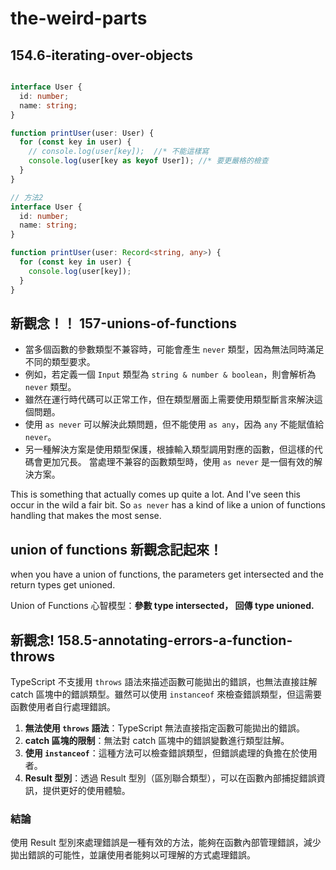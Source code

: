 # the-weird-parts

## 154.6-iterating-over-objects

```ts

interface User {
  id: number;
  name: string;
}

function printUser(user: User) {
  for (const key in user) {
    // console.log(user[key]);  //* 不能這樣寫
    console.log(user[key as keyof User]); //* 要更嚴格的檢查
  }
}

```

```ts
// 方法2
interface User {
  id: number;
  name: string;
}

function printUser(user: Record<string, any>) {
  for (const key in user) {
    console.log(user[key]);
  }
}

```


## 新觀念！！ 157-unions-of-functions 

- 當多個函數的參數類型不兼容時，可能會產生 `never` 類型，因為無法同時滿足不同的類型要求。
- 例如，若定義一個 `Input` 類型為 `string & number & boolean`，則會解析為 `never` 類型。
- 雖然在運行時代碼可以正常工作，但在類型層面上需要使用類型斷言來解決這個問題。
- 使用 `as never` 可以解決此類問題，但不能使用 `as any`，因為 `any` 不能賦值給 `never`。
- 另一種解決方案是使用類型保護，根據輸入類型調用對應的函數，但這樣的代碼會更加冗長。
當處理不兼容的函數類型時，使用 `as never` 是一個有效的解決方案。

This is something that actually comes up quite a lot.
And I've seen this occur in the wild a fair bit.
So `as never` has a kind of like a union of functions handling that makes the most sense.



## union of functions 新觀念記起來！
when you have a union of functions,
the parameters get intersected and the return types get unioned.

Union of Functions 心智模型：**參數 type intersected， 回傳 type unioned.**

## 新觀念! 158.5-annotating-errors-a-function-throws
TypeScript 不支援用 `throws` 語法來描述函數可能拋出的錯誤，也無法直接註解 catch 區塊中的錯誤類型。雖然可以使用 `instanceof` 來檢查錯誤類型，但這需要函數使用者自行處理錯誤。
1. **無法使用 `throws` 語法**：TypeScript 無法直接指定函數可能拋出的錯誤。
2. **catch 區塊的限制**：無法對 catch 區塊中的錯誤變數進行類型註解。
3. **使用 `instanceof`**：這種方法可以檢查錯誤類型，但錯誤處理的負擔在於使用者。
4. **Result 型別**：透過 Result 型別（區別聯合類型），可以在函數內部捕捉錯誤資訊，提供更好的使用體驗。
### 結論
使用 Result 型別來處理錯誤是一種有效的方法，能夠在函數內部管理錯誤，減少拋出錯誤的可能性，並讓使用者能夠以可理解的方式處理錯誤。

